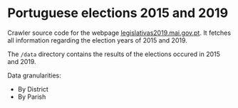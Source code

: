 # Portuguese elections 2015 and 2019

Crawler source code for the webpage [legislativas2019.mai.gov.pt](https://www.legislativas2019.mai.gov.pt). It fetches all information regarding the election years of 2015 and 2019.


The `/data` directory contains the results of the elections occured in 2015 and 2019.

Data granularities:

- By District
- By Parish

